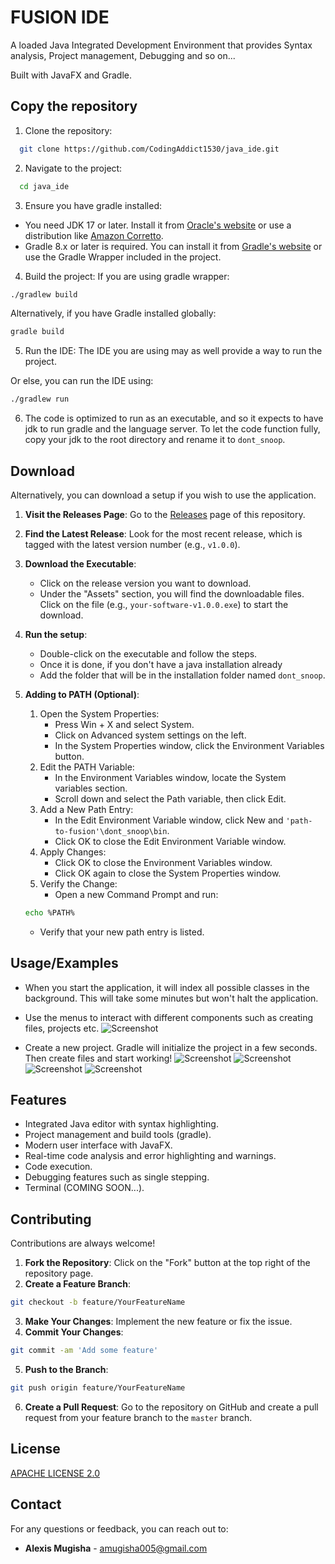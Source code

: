 
# FUSION IDE

A loaded Java Integrated Development Environment that provides Syntax analysis, Project management, Debugging and so on...

Built with JavaFX and Gradle.

## Copy the repository

1. Clone the repository:

```bash
  git clone https://github.com/CodingAddict1530/java_ide.git
```
2. Navigate to the project:

```bash
  cd java_ide
```
3. Ensure you have gradle installed:
- You need JDK 17 or later. Install it from [Oracle's website](https://www.oracle.com/java/technologies/downloads/?er=221886) or use a distribution like [Amazon Corretto](https://docs.aws.amazon.com/corretto/).
- Gradle 8.x or later is required. You can install it from [Gradle's website](https://gradle.org/) or use the Gradle Wrapper included in the project.
4. Build the project:
If you are using gradle wrapper:
```bash
./gradlew build
```
Alternatively, if you have Gradle installed globally:
```bash
gradle build
```
5. Run the IDE:
The IDE you are using may as well provide a way to run the project.

Or else, you can run the IDE using:
```bash
./gradlew run
```
6. The code is optimized to run as an executable, and so it expects to have jdk to run gradle and the language server. 
To let the code function fully, copy your jdk to the root directory and rename it to `dont_snoop`.
## Download
Alternatively, you can download a setup if you wish to use the application.
1. **Visit the Releases Page**: Go to the [Releases](https://github.com/your-username/your-repo/releases) page of this repository.
   
2. **Find the Latest Release**: Look for the most recent release, which is tagged with the latest version number (e.g., `v1.0.0`).

3. **Download the Executable**:
   - Click on the release version you want to download.
   - Under the "Assets" section, you will find the downloadable files. Click on the file (e.g., `your-software-v1.0.0.exe`) to start the download.

4. **Run the setup**:
   - Double-click on the executable and follow the steps.
   - Once it is done, if you don't have a java installation already
   - Add the folder that will be in the installation folder named `dont_snoop`.

5. **Adding to PATH (Optional)**:
   1. Open the System Properties:
      - Press Win + X and select System.
      - Click on Advanced system settings on the left.
      - In the System Properties window, click the Environment Variables button.
   2. Edit the PATH Variable:
      - In the Environment Variables window, locate the System variables section.
      - Scroll down and select the Path variable, then click Edit.
   3. Add a New Path Entry:
      - In the Edit Environment Variable window, click New and `'path-to-fusion'\dont_snoop\bin`.
      - Click OK to close the Edit Environment Variable window.
   4. Apply Changes:
      - Click OK to close the Environment Variables window.
      - Click OK again to close the System Properties window.
   5. Verify the Change:
      - Open a new Command Prompt and run:
   ```bash
   echo %PATH%
   ```
      - Verify that your new path entry is listed.

## Usage/Examples

- When you start the application, it will index all possible classes in the background. This will take some minutes but won't halt the application.

- Use the menus to interact with different components such as creating files, projects etc.
![Screenshot](images/Fusion%20IDE%202024-08-20%206_56_27%20PM.png)

- Create a new project. Gradle will initialize the project in a few seconds. Then create files and start working!
![Screenshot](images/Fusion%20IDE%202024-08-20%206_57_03%20PM.png)
![Screenshot](images/Fusion%20IDE%202024-08-20%206_57_40%20PM.png)
![Screenshot](images/Fusion%20IDE%202024-08-20%206_58_19%20PM.png)
![Screenshot](images/Fusion%20IDE%202024-08-20%207_02_56%20PM.png)





## Features

- Integrated Java editor with syntax highlighting.
- Project management and build tools (gradle).
- Modern user interface with JavaFX.
- Real-time code analysis and error highlighting and warnings.
- Code execution.
- Debugging features such as single stepping.
- Terminal (COMING SOON...).


## Contributing

Contributions are always welcome!

1. **Fork the Repository**: Click on the "Fork" button at the top right of the repository page.
2. **Create a Feature Branch**:
```bash
git checkout -b feature/YourFeatureName
```
3. **Make Your Changes**: Implement the new feature or fix the issue.
4. **Commit Your Changes**:
```bash
git commit -am 'Add some feature'
```
5. **Push to the Branch**:
```bash
git push origin feature/YourFeatureName
```
6. **Create a Pull Request**: Go to the repository on GitHub and create a pull request from your feature branch to the `master` branch.


## License

[APACHE LICENSE 2.0](https://www.apache.org/licenses/LICENSE-2.0)


## Contact

For any questions or feedback, you can reach out to:
- **Alexis Mugisha** - amugisha005@gmail.com